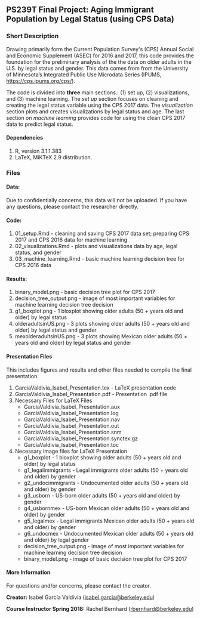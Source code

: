 ## PS239T Final Project: Aging Immigrant Population by Legal Status (using CPS Data)

### Short Description

Drawing primarily form the Current Population Survey's (CPS) Annual Social and Economic Supplement (ASEC) for 2016 and 2017, this code provides the foundation for the preliminary analysis of the the data on older adults in the U.S. by legal status and gender. This data comes from from the University of Minnesota’s Integrated Public Use Microdata Series (IPUMS, https://cps.ipums.org/cps/).

The code is divided into **three** main sections.: (1) set up, (2) visualizations, and (3) machine learning. The *set up* section focuses on cleaning and creating the legal status variable using the CPS 2017 data. The *visualization* section plots and creates visualizations by legal status and age. The last section on *machine learning* provides code for using the clean CPS 2017 data to predict legal status.

#### Dependencies
  1. R, version 3.1.1.383
  2. LaTeX, MiKTeX 2.9 distribution.

### Files

#### Data:

Due to confidentially concerns, this data will not be uploaded. If you have any questions, please contact the researcher directly.

#### Code: 
  1. 01_setup.Rmd - cleaning and saving CPS 2017 data set; preparing CPS 2017 and CPS 2016 data for machine learning
  2. 02_visualizations.Rmd - plots and visualizations data by age, legal status, and gender
  3. 03_machine_learning.Rmd - basic machine learning decision tree for CPS 2016 data

#### Results: 
  1. binary_model.png - basic decision tree plot for CPS 2017
  2. decision_tree_output.png - image of most important variables for machine learning decision tree decision 
  3. g1_boxplot.png - 1 bloxplot showing older adults (50 + years old and older) by legal status
  4. olderadultsinUS.png - 3 plots showing older adults (50 + years old and older) by legal status and gender
  5. mexolderadultsinUS.png - 3 plots showing Mexican older adults (50 + years old and older) by legal status and gender

#### Presentation Files
This includes figures and results and other files needed to compile the final presentation.
  1. GarciaValdivia_Isabel_Presentation.tex - LaTeX presentation code
  2. GarciaValdivia_Isabel_Presentation.pdf - Presentation .pdf file
  3. Necessary Files for LaTeX Files
      * GarciaValdivia_Isabel_Presentation.aux
      * GarciaValdivia_Isabel_Presentation.log
      * GarciaValdivia_Isabel_Presentation.nav
      * GarciaValdivia_Isabel_Presentation.out
      * GarciaValdivia_Isabel_Presentation.snm
      * GarciaValdivia_Isabel_Presentation.synctex.gz
      * GarciaValdivia_Isabel_Presentation.toc
  4. Necessary image files for LaTeX Presentation
      * g1_boxplot - 1 bloxplot showing older adults (50 + years old and older) by legal status
      * g1_legalimmigrants - Legal immigrants older adults (50 + years old and older) by gender
      * g2_undocimmigrants - Undocumented older adults (50 + years old and older) by gender
      * g3_usborn - US-born older adults (50 + years old and older) by gender
      * g4_usbornmex - US-born Mexican older adults (50 + years old and older) by gender
      * g5_legalmex - Legal immigrants Mexican older adults (50 + years old and older) by gender
      * g6_undocmex - Undocumented Mexican older adults (50 + years old and older) by legal gender
      * decision_tree_output.png - image of most important variables for machine learning decision tree decision
      * binary_model.png - image of basic decision tree plot for CPS 2017

#### **More Information**
For questions and/or concerns, please contact the creator.

**Creator:** Isabel García Valdivia (isabel.garcia@berkeley.edu)

**Course Instructor Spring 2018:** Rachel Bernhard (rbernhard@berkeley.edu)